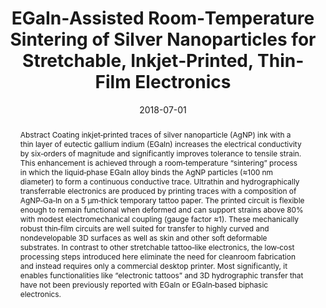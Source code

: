 ---
title: EGaIn‐Assisted Room‐Temperature Sintering of Silver Nanoparticles for Stretchable,
  Inkjet‐Printed, Thin‐Film Electronics

# Authors
# A YAML list of author names
# If you created a profile for a user (e.g. the default `admin` user at `content/authors/admin/`), 
# write the username (folder name) here, and it will be replaced with their full name and linked to their profile.
authors:
- Mahmoud Tavakoli
- Mohammad H. Malakooti
- Hugo Paisana
- Yunsik Ohm
- Daniel Green Marques
- Pedro Alhais Lopes
- Ana P. Piedade
- Anibal T. De Almeida
- Carmel Majidi

# Author notes (such as 'Equal Contribution')
# A YAML list of notes for each author in the above `authors` list
author_notes: []

date: '2018-07-01'

# Date to publish webpage (NOT necessarily Bibtex publication's date).
publishDate: '2025-08-08T14:33:17.123367Z'

# Publication type.
# A single CSL publication type but formatted as a YAML list (for Hugo requirements).
publication_types:
- article-journal

# Publication name and optional abbreviated publication name.
publication: '*Advanced Materials*'
publication_short: ''

doi: 10.1002/adma.201801852

abstract: Abstract Coating inkjet‐printed traces of silver nanoparticle (AgNP) ink
  with a thin layer of eutectic gallium indium (EGaIn) increases the electrical conductivity
  by six‐orders of magnitude and significantly improves tolerance to tensile strain.
  This enhancement is achieved through a room‐temperature “sintering” process in which
  the liquid‐phase EGaIn alloy binds the AgNP particles (≈100 nm diameter) to form
  a continuous conductive trace. Ultrathin and hydrographically transferrable electronics
  are produced by printing traces with a composition of AgNP‐Ga‐In on a 5 µm‐thick
  temporary tattoo paper. The printed circuit is flexible enough to remain functional
  when deformed and can support strains above 80% with modest electromechanical coupling
  (gauge factor ≈1). These mechanically robust thin‐film circuits are well suited
  for transfer to highly curved and nondevelopable 3D surfaces as well as skin and
  other soft deformable substrates. In contrast to other stretchable tattoo‐like electronics,
  the low‐cost processing steps introduced here eliminate the need for cleanroom fabrication
  and instead requires only a commercial desktop printer. Most significantly, it enables
  functionalities like “electronic tattoos” and 3D hydrographic transfer that have
  not been previously reported with EGaIn or EGaIn‐based biphasic electronics.

# Summary. An optional shortened abstract.
summary: ''

tags:
- featured
links:
- name: URL
  url: https://advanced.onlinelibrary.wiley.com/doi/full/10.1002/adma.201801852
- name: PDF
  url: https://advanced.onlinelibrary.wiley.com/doi/epdf/10.1002/adma.201801852


# Custom links (uncomment lines below)
# links:
# - name: Custom Link
#   url: http://example.org

# Publication image
# Add an image named `featured.jpg/png` to your page's folder then add a caption below.
image:
  caption: ''
  focal_point: ''
  preview_only: false

# Associated Projects (optional).
#   Associate this publication with one or more of your projects.
#   Simply enter your project's folder or file name without extension.
#   E.g. `projects: ['internal-project']` links to `content/project/internal-project/index.md`.
#   Otherwise, set `projects: []`.
projects: []
---
